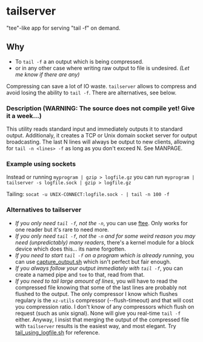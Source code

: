 tailserver
==========

"tee"-like app for serving "tail -f" on demand.

## Why
* To `tail -f` a an output which is being compressed.
* or in any other case where writing raw output to file is undesired. *(Let me know if there are any)*

Compressing can save a lot of IO waste. `tailserver` allows to compress and avoid losing the ability to `tail -f`. There are alternatives, see below.

### Description (WARNING: The source does not compile yet! Give it a week...)
This utility reads standard input and immediately outputs it to standard output. 
Additionaly, it creates a TCP or Unix domain socket server for output broadcasting. 
The last N lines will always be output to new clients, allowing for `tail -n <lines> -f` as long as you don't exceed N.
See MANPAGE.

### Example using sockets
Instead or running 
`myprogram | gzip > logfile.gz` 
you can run 
`myprogram | tailserver -s logfile.sock | gzip > logfile.gz`

Tailing:
`socat -u UNIX-CONNECT:logfile.sock - | tail -n 100 -f`

### Alternatives to tailserver
* *If you only need `tail -f`, not the `-n`*, 
	you can use [ftee](http://stackoverflow.com/questions/7360473/linux-non-blocking-fifo-on-demand-logging). Only works for one reader but it's rare to need more.
* *If you only need `tail -f`, not the `-n` and for some weird reason you may need (unpredictably) many readers*, 
	there's a kernel module for a block device which does this... its name forgotten.
* *If you need to start `tail -f` on a program which is already running*, you can use [capture_output.sh](capture_output.sh) which isn't perfect but fair enough. 
* *If you always follow your output immediately with `tail -f`*, 
	you can create a named pipe and `tee` to that, read from that.
* *If you need to tail large amount of lines*, 
	you will have to read the compressed file knowing that some of the last lines are probably not flushed to the output. 
	The only compressor I know which flushes regulary is the `xz-utils` compressor (--flush-timeout) and that will cost you compression ratio. 
	I don't know of any compressors which flush on request (such as unix signal). None will give you real-time `tail -f` either. 
	Anyway, I insist that merging the output of the compressed file with `tailserver` results is the easiest way, and most elegant.
	Try [tail_using_logfile.sh](tail_using_logfile.sh) for reference.




